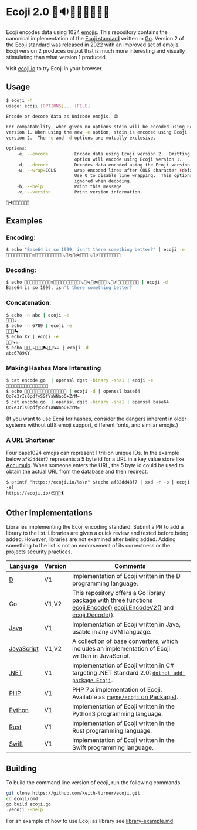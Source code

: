 # Ecoji 2.0 🏣🔉🦐🩻🍈🚞🤹🥷

Ecoji encodes data using 1024 [emojis][emoji]. This repository contains the
canonical implementation of the [Ecoji standard](docs/encoding.md) written in
[Go](https://go.dev). Version 2 of the Ecoji standard was released in 2022 with
an improved set of emojis. Ecoji version 2 produces output that is much more
interesting and visually stimulating than what version 1 produced.

Visit [ecoji.io](https://ecoji.io) to try Ecoji in your browser.

## Usage

```bash
$ ecoji -h
usage: ecoji [OPTIONS]... [FILE]

Encode or decode data as Unicode emojis. 😁

For compatability, when given no options stdin will be encoded using Ecoji 
version 1. When using the new -e option, stdin is encoded using Ecoji 
version 2.  The -e and -d options are mutually exclusive.

Options:
    -e, --encode          Encode data using Ecoji version 2.  Omitting this
                          option will encode using Ecoji version 1.
    -d, --decode          Decodes data encoded using the Ecoji version 1 or 2 standard.
    -w, --wrap=COLS       wrap encoded lines after COLS character (default 76).
                          Use 0 to disable line wrapping.  This options is
                          ignored when decoding.
    -h, --help            Print this message
    -v, --version         Print version information.

🏣🔉🦐🩻🍈🚞🤹🥷
```

## Examples

### Encoding:

```bash
$ echo "Base64 is so 1999, isn't there something better?" | ecoji -e
🧏📩🧈🐇🧅📘🔯🚜💞😽♏🐊🎱🥁🚄🌱💞😭💮✊💢🪠🐭🩴🍉🚲🦑🐶💢🪠🔮🩹🍉📸🐮🌼👦🚟🥴📑
```

### Decoding:

```bash
$ echo 🧏📩🧈🐇🧅📘🔯🚜💞😽♏🐊🎱🥁🚄🌱💞😭💮✊💢🪠🐭🩴🍉🚲🦑🐶💢🪠🔮🩹🍉📸🐮🌼👦🚟🥴📑 | ecoji -d
Base64 is so 1999, isn't there something better?
```

### Concatenation:

```bash
$ echo -n abc | ecoji -e
👖📸🎈☕
$ echo -n 6789 | ecoji -e
🎥🤠📠🛼
$ echo XY | ecoji -e
🐲👡🪚☕
$ echo 👖📸🎈☕🎥🤠📠🛼🐲👡🪚☕ | ecoji -d
abc6789XY
```

### Making Hashes More Interesting

```bash
$ cat encode.go  | openssl dgst -binary -sha1 | ecoji -e
🧘🎺🥧🗽🍻🏺💨🥿🍚📇🌱👞👻🌁🥉🗾
$ echo 🧘🎺🥧🗽🍻🏺💨🥿🍚📇🌱👞👻🌁🥉🗾 | ecoji -d | openssl base64
Qo7e3rIs0pdfySSfYaWNaoO+ZrM=
$ cat encode.go  | openssl dgst -binary -sha1 | openssl base64
Qo7e3rIs0pdfySSfYaWNaoO+ZrM=
```

(If you want to use Ecoji for hashes, consider the dangers inherent in older systems without utf8 emoji support, different fonts, and similar emojis.)

### A URL Shortener

Four base1024 emojis can represent 1 trillion unique IDs.  In the example below `af82dd48f7` represents a 5 byte id for a URL in a key value store like [Accumulo](https://accumulo.apache.org).  When someone enters the URL, the 5 byte id could be used to obtain the actual URL from the database and then redirect.

```
$ printf "https://ecoji.io/%s\n" $(echo af82dd48f7 | xxd -r -p | ecoji -e)
https://ecoji.io/😉🤌🫢🏄
```

## Other Implementations

Libraries implementing the Ecoji encoding standard. Submit a PR to add a
library to the list. Libraries are given a quick review and tested before being
added. However, libraries are not examined after being added. Adding something
to the list is not an endorsement of its correctness or the projects security
practices.

| Language | Version | Comments |
|----------| ------- | -------- |
| [D](https://github.com/ohdatboi/ecoji-d) | V1 | Implementation of Ecoji written in the D programming language. |
| Go | V1,V2 | This repository offers a Go library package with three functions [ecoji.Encode()](https://github.com/keith-turner/ecoji/blob/1afbae30233e80e8fb712b3521ab4cb5bf470002/v2/encode.go#L172) [ecoji.EncodeV2()](https://github.com/keith-turner/ecoji/blob/1afbae30233e80e8fb712b3521ab4cb5bf470002/v2/encode.go#L177) and [ecoji.Decode()](https://github.com/keith-turner/ecoji/blob/1afbae30233e80e8fb712b3521ab4cb5bf470002/v2/decode.go#L107). |
| [Java](https://github.com/netvl/ecoji-java) | V1 | Implementation of Ecoji written in Java, usable in any JVM language. |
| [JavaScript](https://github.com/UmamiAppearance/BaseExJS) | V1,V2 | A collection of base converters, which includes an implementation of Ecoji written in JavaScript. |
| [.NET](https://github.com/abock/dotnet-ecoji) | V1 | Implementation of Ecoji written in C# targeting .NET Standard 2.0: [`dotnet add package Ecoji`](https://www.nuget.org/packages/Ecoji). |
| [PHP](https://github.com/Rayne/ecoji-php) | V1 | PHP 7.x implementation of Ecoji. Available as [`rayne/ecoji` on Packagist](https://packagist.org/packages/rayne/ecoji). |
| [Python](https://github.com/mecforlove/ecoji-py) | V1 | Implementation of Ecoji written in the Python3 programming language. |
| [Rust](https://github.com/netvl/ecoji.rs) | V1 | Implementation of Ecoji written in the Rust programming language. |
| [Swift](https://github.com/Robindiddams/ecoji-swift) | V1 | Implementation of Ecoji written in the Swift programming language. |


## Building

To build the command line version of ecoji, run the following commands.

```bash
git clone https://github.com/keith-turner/ecoji.git
cd ecoji/cmd
go build ecoji.go
./ecoji --help
```

For an example of how to use Ecoji as library see [library-example.md](docs/library-example.md).

[emoji]: https://unicode.org/emoji/
[video]: https://www.youtube.com/watch?v=XCsL89YtqCs
[tour]: https://tour.golang.org/welcome/1
